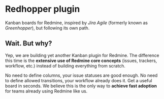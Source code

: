 # Redhopper plugin

Kanban boards for Redmine, inspired by *Jira Agile* (formerly known as *Greenhopper*), but following its own path.

## Wait. But why?

Yep, we are building yet another Kanban plugin for Redmine. The difference this time is the **extensive use of Redmine core concepts** (issues, trackers, workflow, etc.) instead of building everything from scratch.

No need to define columns, your issue statuses are good enough. No need to define allowed transitions, your workflow already does it. Get a useful board in seconds. We believe this is the only way to **achieve fast adoption** for teams already using Redmine like us.
